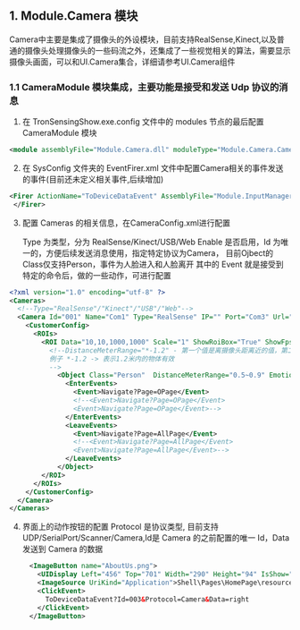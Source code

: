 
## 1. Module.Camera 模块

Camera中主要是集成了摄像头的外设模块，目前支持RealSense,Kinect,以及普通的摄像头处理摄像头的一些码流之外，还集成了一些视觉相关的算法，需要显示摄像头画面，可以和UI.Camera集合，详细请参考UI.Camera组件

### 1.1 CameraModule 模块集成，主要功能是接受和发送 Udp 协议的消息

1. 在 TronSensingShow.exe.config 文件中的 modules 节点的最后配置 CameraModule 模块

```xml
<module assemblyFile="Module.Camera.dll" moduleType="Module.Camera.CameraModule, Module.Camera, Version=1.0.0.0, Culture=neutral, PublicKeyToken=null" moduleName="Module.Camera" startupLoaded="true" />
```

2. 在 SysConfig 文件夹的 EventFirer.xml 文件中配置Camera相关的事件发送的事件(目前还未定义相关事件,后续增加)

```xml
<Firer ActionName="ToDeviceDataEvent" AssemblyFile="Module.InputManager.dll" TypeName="Module.InputManager.Event.Fires.ToDeviceDataEventFirer, Module.InputManager, Version=1.0.0.0, Culture=neutral, PublicKeyToken=null">
 </Firer>
```

3. 配置 Cameras 的相关信息，在CameraConfig.xml进行配置

   Type 为类型，分为 RealSense/Kinect/USB/Web
   Enable 是否启用，Id 为唯一的，方便后续发送消息使用，指定特定协议为Camera，
   目前Ojbect的Class仅支持Person，事件为人脸进入和人脸离开
   其中的 Event 就是接受到特定的命令后，做的一些动作，可进行配置

```xml
<?xml version="1.0" encoding="utf-8" ?>
<Cameras>
  <!--Type="RealSense"/"Kinect"/"USB"/"Web"-->
  <Camera Id="001" Name="Com1" Type="RealSense" IP="" Port="Com3" Url="" Vendor="Intel" IsShowControl="True" Enable="True" Algorithms="Face" DetectionSkipFrameCount="10">
    <CustomerConfig>
      <ROIs>
        <ROI Data="10,10,1000,1000" Scale="1" ShowRoiBox="True" ShowFps="True" ShowDistance="True">
          <!--DistanceMeterRange="*-1.2" - 第一个值是离摄像头距离近的值，第二个是离摄像头远的值
          例子 *-1.2 -> 表示1.2米内的物体有效
          -->
            <Object Class="Person"  DistanceMeterRange="0.5~0.9" EmotionRange="-1~-1" AgeRange="-1~-1">
              <EnterEvents>
                <Event>Navigate?Page=OPage</Event>
                <!--<Event>Navigate?Page=OPage</Event>
                <Event>Navigate?Page=OPage</Event>-->
              </EnterEvents>
              <LeaveEvents>
                <Event>Navigate?Page=AllPage</Event>
                <!--<Event>Navigate?Page=AllPage</Event>
                <Event>Navigate?Page=AllPage</Event>-->
              </LeaveEvents>
            </Object>
        </ROI>
      </ROIs>
    </CustomerConfig>
  </Camera>
</Cameras>


```

4. 界面上的动作按钮的配置
   Protocol 是协议类型, 目前支持 UDP/SerialPort/Scanner/Camera,Id是 Camera 的之前配置的唯一 Id，Data 发送到 Camera 的数据

```xml
     <ImageButton name="AboutUs.png">
       <UIDisplay Left="456" Top="701" Width="290" Height="94" IsShow="True" ZIndex="2" UsePercent="False" />
       <ImageSource UriKind="Application">Shell\Pages\HomePage\resource\签到BUTTON.png</ImageSource>
       <ClickEvent>
         ToDeviceDataEvent?Id=003&Protocol=Camera&Data=right
       </ClickEvent>
     </ImageButton>
```
